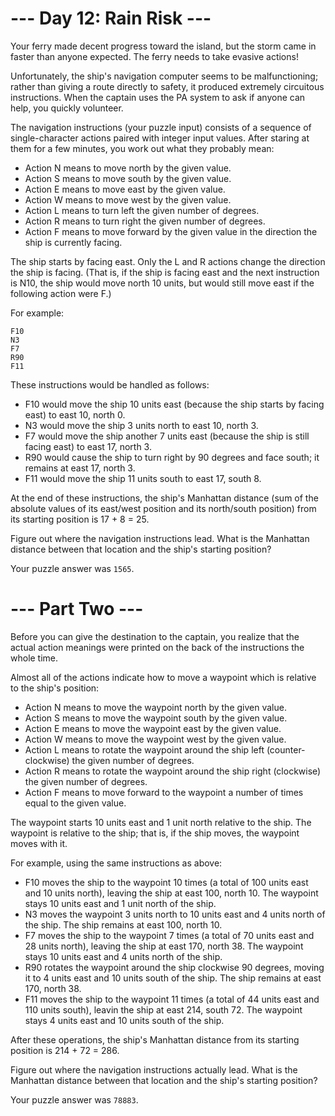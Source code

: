 # --- Day 12: Rain Risk ---

Your ferry made decent progress toward the island, but the storm came in faster than anyone expected. The ferry needs to take evasive actions!

Unfortunately, the ship's navigation computer seems to be malfunctioning; rather than giving a route directly to safety, it produced extremely circuitous instructions. When the captain uses the PA system to ask if anyone can help, you quickly volunteer.

The navigation instructions (your puzzle input) consists of a sequence of single-character actions paired with integer input values. After staring at them for a few minutes, you work out what they probably mean:

 - Action N means to move north by the given value.
 - Action S means to move south by the given value.
 - Action E means to move east by the given value.
 - Action W means to move west by the given value.
 - Action L means to turn left the given number of degrees.
 - Action R means to turn right the given number of degrees.
 - Action F means to move forward by the given value in the direction the ship is currently facing.

The ship starts by facing east. Only the L and R actions change the direction the ship is facing. (That is, if the ship is facing east and the next instruction is N10, the ship would move north 10 units, but would still move east if the following action were F.)

For example:

```
F10
N3
F7
R90
F11
```

These instructions would be handled as follows:

 - F10 would move the ship 10 units east (because the ship starts by facing east) to east 10, north 0.
 - N3 would move the ship 3 units north to east 10, north 3.
 - F7 would move the ship another 7 units east (because the ship is still facing east) to east 17, north 3.
 - R90 would cause the ship to turn right by 90 degrees and face south; it remains at east 17, north 3.
 - F11 would move the ship 11 units south to east 17, south 8.

At the end of these instructions, the ship's Manhattan distance (sum of the absolute values of its east/west position and its north/south position) from its starting position is 17 + 8 = 25.

Figure out where the navigation instructions lead. What is the Manhattan distance between that location and the ship's starting position?

Your puzzle answer was `1565`.

# --- Part Two ---

Before you can give the destination to the captain, you realize that the actual action meanings were printed on the back of the instructions the whole time.

Almost all of the actions indicate how to move a waypoint which is relative to the ship's position:

 - Action N means to move the waypoint north by the given value.
 - Action S means to move the waypoint south by the given value.
 - Action E means to move the waypoint east by the given value.
 - Action W means to move the waypoint west by the given value.
 - Action L means to rotate the waypoint around the ship left (counter-clockwise) the given number of degrees.
 - Action R means to rotate the waypoint around the ship right (clockwise) the given number of degrees.
 - Action F means to move forward to the waypoint a number of times equal to the given value.

The waypoint starts 10 units east and 1 unit north relative to the ship. The waypoint is relative to the ship; that is, if the ship moves, the waypoint moves with it.

For example, using the same instructions as above:

 - F10 moves the ship to the waypoint 10 times (a total of 100 units east and 10 units north), leaving the ship at east 100, north 10. The waypoint stays 10 units east and 1 unit north of the ship.
 - N3 moves the waypoint 3 units north to 10 units east and 4 units north of the ship. The ship remains at east 100, north 10.
 - F7 moves the ship to the waypoint 7 times (a total of 70 units east and 28 units north), leaving the ship at east 170, north 38. The waypoint stays 10 units east and 4 units north of the ship.
 - R90 rotates the waypoint around the ship clockwise 90 degrees, moving it to 4 units east and 10 units south of the ship. The ship remains at east 170, north 38.
 - F11 moves the ship to the waypoint 11 times (a total of 44 units east and 110 units south), leavin the ship at east 214, south 72. The waypoint stays 4 units east and 10 units south of the ship.

After these operations, the ship's Manhattan distance from its starting position is 214 + 72 = 286.

Figure out where the navigation instructions actually lead. What is the Manhattan distance between that location and the ship's starting position?

Your puzzle answer was `78883`.
